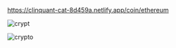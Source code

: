 
https://clinquant-cat-8d459a.netlify.app/coin/ethereum

![crypt](https://user-images.githubusercontent.com/114237174/225055225-3efcdd79-ba38-4758-b8b7-184ff7b60345.png)

![crypto](https://user-images.githubusercontent.com/114237174/225055365-befc27f3-3d84-434a-b361-3edfa8c4f4d5.png)

